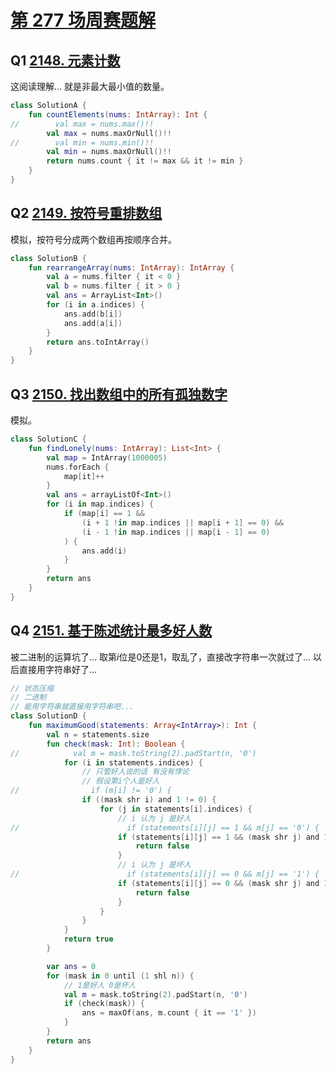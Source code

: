 # [第 277 场周赛题解](https://leetcode-cn.com/contest/weekly-contest-276/)

## Q1 [2148. 元素计数](https://leetcode-cn.com/problems/count-elements-with-strictly-smaller-and-greater-elements/)

这阅读理解... 就是非最大最小值的数量。

```kotlin
class SolutionA {
    fun countElements(nums: IntArray): Int {
//        val max = nums.max()!!
        val max = nums.maxOrNull()!!
//        val min = nums.min()!!
        val min = nums.maxOrNull()!!
        return nums.count { it != max && it != min }
    }
}
```

## Q2 [2149. 按符号重排数组](https://leetcode-cn.com/problems/rearrange-array-elements-by-sign/)

模拟，按符号分成两个数组再按顺序合并。

```kotlin
class SolutionB {
    fun rearrangeArray(nums: IntArray): IntArray {
        val a = nums.filter { it < 0 }
        val b = nums.filter { it > 0 }
        val ans = ArrayList<Int>()
        for (i in a.indices) {
            ans.add(b[i])
            ans.add(a[i])
        }
        return ans.toIntArray()
    }
}
```

## Q3 [2150. 找出数组中的所有孤独数字](https://leetcode-cn.com/problems/find-all-lonely-numbers-in-the-array/)

模拟。

```Kotlin
class SolutionC {
    fun findLonely(nums: IntArray): List<Int> {
        val map = IntArray(1000005)
        nums.forEach {
            map[it]++
        }
        val ans = arrayListOf<Int>()
        for (i in map.indices) {
            if (map[i] == 1 &&
                (i + 1 !in map.indices || map[i + 1] == 0) &&
                (i - 1 !in map.indices || map[i - 1] == 0)
            ) {
                ans.add(i)
            }
        }
        return ans
    }
}
```

## Q4 [2151. 基于陈述统计最多好人数](https://leetcode-cn.com/problems/maximum-good-people-based-on-statements/)

被二进制的运算坑了... 取第$i$位是$0$还是$1$，取乱了，直接改字符串一次就过了... 以后直接用字符串好了...

```kotlin
// 状态压缩
// 二进制
// 能用字符串就直接用字符串吧...
class SolutionD {
    fun maximumGood(statements: Array<IntArray>): Int {
        val n = statements.size
        fun check(mask: Int): Boolean {
//            val m = mask.toString(2).padStart(n, '0')
            for (i in statements.indices) {
                // 只管好人说的话 有没有悖论
                // 假设第i个人是好人
//                if (m[i] != '0') {
                if ((mask shr i) and 1 != 0) {
                    for (j in statements[i].indices) {
                        // i 认为 j 是好人
//                        if (statements[i][j] == 1 && m[j] == '0') {
                        if (statements[i][j] == 1 && (mask shr j) and 1 == 0) {
                            return false
                        }
                        // i 认为 j 是坏人
//                        if (statements[i][j] == 0 && m[j] == '1') {
                        if (statements[i][j] == 0 && (mask shr j) and 1 == 1) {
                            return false
                        }
                    }
                }
            }
            return true
        }

        var ans = 0
        for (mask in 0 until (1 shl n)) {
            // 1是好人 0是坏人
            val m = mask.toString(2).padStart(n, '0')
            if (check(mask)) {
                ans = maxOf(ans, m.count { it == '1' })
            }
        }
        return ans
    }
}
```